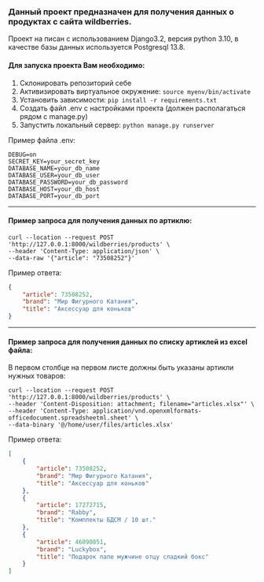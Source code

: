### Данный проект предназначен для получения данных о продуктах с сайта  wildberries.
Проект на писан с использованием Django3.2, версия python 3.10, в качестве базы данных используется Postgresql 13.8.
#### Для запуска проекта Вам необходимо: 
1. Склонировать репозиторий себе
2. Активизировать виртуальное окружение: `source myenv/bin/activate`
3. Установить зависимости: `pip install -r requirements.txt`
4. Создать файл .env с настройками проекта (должен располагаться рядом с manage.py)
5. Запустить локальный сервер: `python manage.py runserver`

Пример файла .env:
```text
DEBUG=on
SECRET_KEY=your_secret_key
DATABASE_NAME=your_db_name
DATABASE_USER=your_db_user
DATABASE_PASSWORD=your_db_password
DATABASE_HOST=your_db_host
DATABASE_PORT=your_db_port
```
___

#### Пример запроса для получения данных по артиклю:
```  
curl --location --request POST 'http://127.0.0.1:8000/wildberries/products' \  
--header 'Content-Type: application/json' \  
--data-raw '{"article": "73508252"}'  
```
Пример ответа:
```json
{
    "article": 73508252, 
    "brand": "Мир Фигурного Катания",
    "title": "Аксессуар для коньков"
}
```
___

#### Пример запроса для получения данных по списку артиклей из excel файла:
В первом столбце на первом листе должны быть указаны артикли нужных товаров:  
```  
curl --location --request POST 'http://127.0.0.1:8000/wildberries/products' \  
--header 'Content-Disposition: attachment; filename="articles.xlsx"' \  
--header 'Content-Type: application/vnd.openxmlformats-officedocument.spreadsheetml.sheet' \  
--data-binary '@/home/user/files/articles.xlsx'  
```
Пример ответа:
```json
[
    {
        "article": 73508252,
        "brand": "Мир Фигурного Катания",
        "title": "Аксессуар для коньков"
    },
    {
        "article": 17272715,
        "brand": "Rabby",
        "title": "Комплекты БДСМ / 10 шт."
    },
    {
        "article": 46090851,
        "brand": "Luckybox",
        "title": "Подарок папе мужчине отцу сладкий бокс"
    }
]
```
